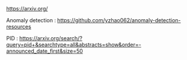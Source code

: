 https://arxiv.org/

Anomaly detection : https://github.com/yzhao062/anomaly-detection-resources


PID : https://arxiv.org/search/?query=pid+&searchtype=all&abstracts=show&order=-announced_date_first&size=50
